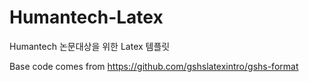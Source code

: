 # Humantech-Latex

Humantech 논문대상을 위한 Latex 템플릿

Base code comes from <https://github.com/gshslatexintro/gshs-format>
